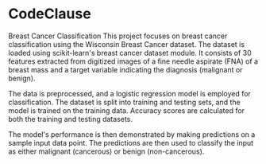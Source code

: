 # CodeClause
Breast Cancer Classification
This project focuses on breast cancer classification using the Wisconsin Breast Cancer dataset. The dataset is loaded using scikit-learn's breast cancer dataset module. It consists of 30 features extracted from digitized images of a fine needle aspirate (FNA) of a breast mass and a target variable indicating the diagnosis (malignant or benign).

The data is preprocessed, and a logistic regression model is employed for classification. The dataset is split into training and testing sets, and the model is trained on the training data. Accuracy scores are calculated for both the training and testing datasets.

The model's performance is then demonstrated by making predictions on a sample input data point. The predictions are then used to classify the input as either malignant (cancerous) or benign (non-cancerous).
